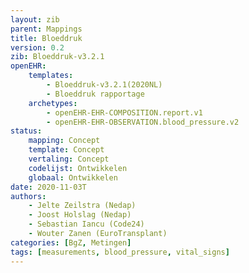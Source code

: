 ```yaml
---
layout: zib
parent: Mappings
title: Bloeddruk
version: 0.2
zib: Bloeddruk-v3.2.1
openEHR:
    templates: 
        - Bloeddruk-v3.2.1(2020NL) 
        - Bloeddruk rapportage
    archetypes: 
        - openEHR-EHR-COMPOSITION.report.v1
        - openEHR-EHR-OBSERVATION.blood_pressure.v2
status:
    mapping: Concept
    template: Concept
    vertaling: Concept
    codelijst: Ontwikkelen
    globaal: Ontwikkelen
date: 2020-11-03T
authors: 
    - Jelte Zeilstra (Nedap) 
    - Joost Holslag (Nedap)
    - Sebastian Iancu (Code24) 
    - Wouter Zanen (EuroTransplant) 
categories: [BgZ, Metingen]
tags: [measurements, blood_pressure, vital_signs]
---
```



